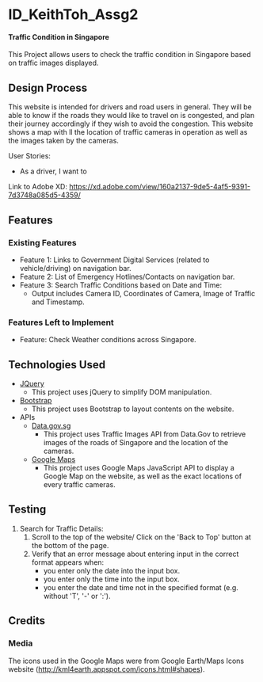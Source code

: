 # ID_KeithToh_Assg2
#### Traffic Condition in Singapore
This Project allows users to check the traffic condition in Singapore based on traffic images displayed. 

## Design Process
This website is intended for drivers and road users in general. They will be able to know if the roads they would like to travel on is congested, and plan their journey accordingly if they wish to avoid the congestion. This website shows a map with ll the location of traffic cameras in operation as well as the images taken by the cameras.

User Stories:
* As a driver, I want to 

Link to Adobe XD: https://xd.adobe.com/view/160a2137-9de5-4af5-9391-7d3748a085d5-4359/ 

## Features
### Existing Features 
* Feature 1: Links to Government Digital Services (related to vehicle/driving) on navigation bar.
* Feature 2: List of Emergency Hotlines/Contacts on navigation bar.
* Feature 3: Search Traffic Conditions based on Date and Time:
    * Output includes Camera ID, Coordinates of Camera, Image of Traffic and Timestamp.
### Features Left to Implement
* Feature: Check Weather conditions across Singapore.

## Technologies Used
* [JQuery](https://jquery.com)
    * This project uses jQuery to simplify DOM manipulation.
* [Bootstrap](https://getbootstrap.com/)
    * This project uses Bootstrap to layout contents on the website.
* APIs
    * [Data.gov.sg](https://data.gov.sg/)
        * This project uses Traffic Images API from Data.Gov to retrieve images of the roads of Singapore and the location of the cameras. 
    * [Google Maps](https://developers.google.com/maps/apis-by-platform)
        * This project uses Google Maps JavaScript API to display a Google Map on the website, as well as the exact locations of every traffic cameras.
## Testing
1. Search for Traffic Details:
    1. Scroll to the top of the website/ Click on the 'Back to Top' button at the bottom of the page.
    2. Verify that an error message about entering input in the correct format appears when:
        * you enter only the date into the input box.
        * you enter only the time into the input box.
        * you enter the date and time not in the specified format (e.g. without 'T', '-' or ':').

## Credits
### Media
The icons used in the Google Maps were from Google Earth/Maps Icons website (http://kml4earth.appspot.com/icons.html#shapes).